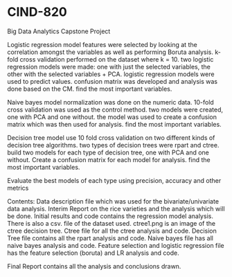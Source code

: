# CIND-820
Big Data Analytics Capstone Project

Logistic regression model
features were selected by looking at the correlation amongst the variables as well as performing Boruta analysis.
k-fold cross validation performed on the dataset where k = 10.
two logistic regression models were made: one with just the selected variables, the other with the selected variables + PCA.
logistic regression models were used to predict values.
confusion matrix was developed and analysis was done based on the CM.
find the most important variables.

Naive bayes model
normalization was done on the numeric data.
10-fold cross validation was used as the control method.
two models were created, one with PCA and one without.
the model was used to create a confusion matrix which was then used for analysis.
find the most important variables.

Decision tree model
use 10 fold cross validation on two different kinds of decision tree algorithms.
two types of decision trees were rpart and ctree.
build two models for each type of decision tree, one with PCA and one without.
Create a confusion matrix for each model for analysis.
find the most important variables.

Evaluate the best models of each type using precision, accuracy and other metrics

Contents: 
Data description file which was used for the bivariate/univariate data analysis.
Interim Report on the rice varieties and the analysis which will be done.
Initial results and code contains the regression model analysis.
There is also a csv. file of the dataset used. 
ctree1.png is an image of the ctree decision tree.
Ctree file for all the ctree analysis and code.
Decision Tree file contains all the rpart analysis and code.
Naive bayes file has all naive bayes analysis and code.
Feature selection and logistic regression file has the feature selection (boruta) and LR analysis and code.

Final Report contains all the analysis and conclusions drawn.

